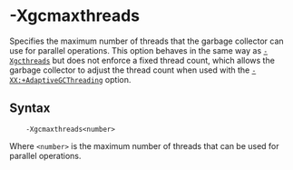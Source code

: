 <!--
* Copyright (c) 2017, 2022 IBM Corp. and others
*
* This program and the accompanying materials are made
* available under the terms of the Eclipse Public License 2.0
* which accompanies this distribution and is available at
* https://www.eclipse.org/legal/epl-2.0/ or the Apache
* License, Version 2.0 which accompanies this distribution and
* is available at https://www.apache.org/licenses/LICENSE-2.0.
*
* This Source Code may also be made available under the
* following Secondary Licenses when the conditions for such
* availability set forth in the Eclipse Public License, v. 2.0
* are satisfied: GNU General Public License, version 2 with
* the GNU Classpath Exception [1] and GNU General Public
* License, version 2 with the OpenJDK Assembly Exception [2].
*
* [1] https://www.gnu.org/software/classpath/license.html
* [2] http://openjdk.java.net/legal/assembly-exception.html
*
* SPDX-License-Identifier: EPL-2.0 OR Apache-2.0 OR GPL-2.0 WITH
* Classpath-exception-2.0 OR LicenseRef-GPL-2.0 WITH Assembly-exception
-->

# -Xgcmaxthreads

Specifies the maximum number of threads that the garbage collector can use for parallel operations. This option behaves in the same way as [`-Xgcthreads`](xgcthreads.md) but does not enforce a fixed thread count, which allows the garbage collector to adjust the thread count when used with the [`-XX:+AdaptiveGCThreading`](xxadaptivegcthreading.md) option.

## Syntax

        -Xgcmaxthreads<number>

Where `<number>` is the maximum number of threads that can be used for parallel operations.

<!-- ==== END OF TOPIC ==== xgcmaxthreads.md ==== -->
